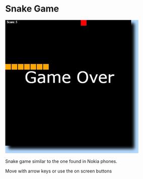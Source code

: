 # Snake Game

![Gameplay](./assets/game.jpg)

Snake game similar to the one found in Nokia phones.

Move with arrow keys or use the on screen buttons

